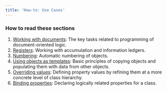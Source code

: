 ```yaml
---
title: 'How-to: Use Cases'
---
```


### How to read these sections

1.  [Working with documents](How-to_Working_with_documents.md): The key tasks related to programming of document-oriented logic.
2.  [Registers](How-to_Registers.md): Working with accumulation and information ledgers.
3.  [Numbering](How-to_Numbering.md): Automatic numbering of objects.
4.  [Using objects as templates](How-to_Using_objects_as_templates.md): Basic principles of copying objects and populating them with data from other objects.
5.  [Overriding values](How-to_Overriding_values.md): Defining property values by refining them at a more concrete level of class hierarchy.
6.  [Binding properties](How-to_Binding_properties.md): Declaring logically related properties for a class.
